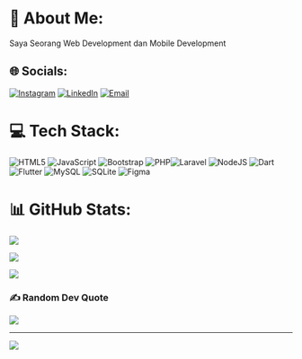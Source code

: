 # 💫 About Me:

Saya Seorang Web Development dan Mobile Development



## 🌐 Socials:

[![Instagram](https://img.shields.io/badge/Instagram-%23E4405F.svg?logo=Instagram&logoColor=white)](https://instagram.com/farhanhnun) [![LinkedIn](https://img.shields.io/badge/LinkedIn-%230077B5.svg?logo=linkedin&logoColor=white)](https://linkedin.com/in/farhan-faisal-muharam-1073ab2b4) [![Email](https://img.shields.io/badge/Email-D14836?logo=gmail&logoColor=white)](mailto:farhanhanun1@gmail.com)



# 💻 Tech Stack:

![HTML5](https://img.shields.io/badge/html5-%23E34F26.svg?style=flat&logo=html5&logoColor=white) ![JavaScript](https://img.shields.io/badge/javascript-%23323330.svg?style=flat&logo=javascript&logoColor=%23F7DF1E) ![Bootstrap](https://img.shields.io/badge/bootstrap-%238511FA.svg?style=flat&logo=bootstrap&logoColor=white) ![PHP](https://img.shields.io/badge/php-%23777BB4.svg?style=flat&logo=php&logoColor=white)![Laravel](https://img.shields.io/badge/laravel-%23FF2D20.svg?style=flat&logo=laravel&logoColor=white) ![NodeJS](https://img.shields.io/badge/node.js-6DA55F?style=flat&logo=node.js&logoColor=white) ![Dart](https://img.shields.io/badge/dart-%230175C2.svg?style=flat&logo=dart&logoColor=white) ![Flutter](https://img.shields.io/badge/Flutter-%2302569B.svg?style=flat&logo=Flutter&logoColor=white) ![MySQL](https://img.shields.io/badge/mysql-4479A1.svg?style=flat&logo=mysql&logoColor=white) ![SQLite](https://img.shields.io/badge/sqlite-%2307405e.svg?style=flat&logo=sqlite&logoColor=white) ![Figma](https://img.shields.io/badge/figma-%23F24E1E.svg?style=flat&logo=figma&logoColor=white)



# 📊 GitHub Stats:

![](https://github-readme-stats.vercel.app/api?username=farhanhnun&theme=radical&hide_border=true&include_all_commits=true&count_private=false)<br/>

![](https://streak-stats.demolab.com/?user=farhanhnun&theme=radical&hide_border=true)<br/>

![](https://github-readme-stats.vercel.app/api/top-langs/?username=farhanhnun&theme=radical&hide_border=true&include_all_commits=true&count_private=false&layout=compact)



### ✍️ Random Dev Quote

![](https://quotes-github-readme.vercel.app/api?type=horizontal&theme=radical)



---

[![](https://visitcount.itsvg.in/api?id=farhanhnun&icon=0&color=0)](https://visitcount.itsvg.in)



<!-- Proudly created with GPRM ( https://gprm.itsvg.in ) -->
